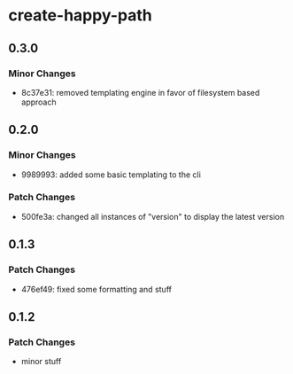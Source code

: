 # create-happy-path

## 0.3.0

### Minor Changes

- 8c37e31: removed templating engine in favor of filesystem based approach

## 0.2.0

### Minor Changes

- 9989993: added some basic templating to the cli

### Patch Changes

- 500fe3a: changed all instances of "version" to display the latest version

## 0.1.3

### Patch Changes

- 476ef49: fixed some formatting and stuff

## 0.1.2

### Patch Changes

- minor stuff
